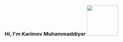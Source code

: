 ### Hi, I'm Karimov Muhammaddiyor <img src="https://media.giphy.com/media/gM5qFksULw54NMWyry/giphy.gif" width="100px">

